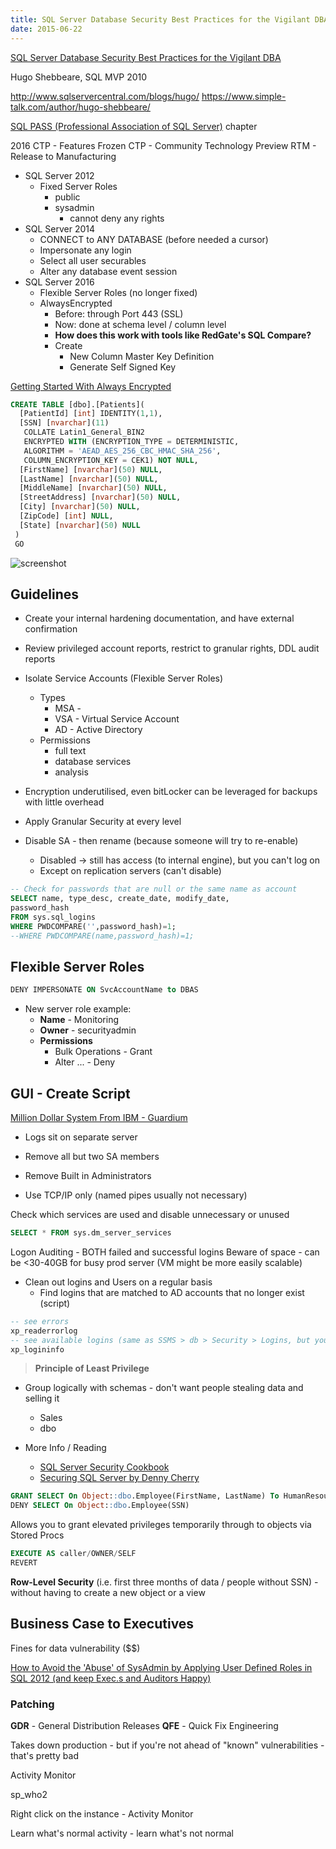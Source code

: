 ```yaml
---
title: SQL Server Database Security Best Practices for the Vigilant DBA
date: 2015-06-22
---
```



[SQL Server Database Security Best Practices for the Vigilant DBA](http://www.meetup.com/VTCode/events/223946011/)

Hugo Shebbeare, SQL MVP 2010

http://www.sqlservercentral.com/blogs/hugo/
https://www.simple-talk.com/author/hugo-shebbeare/

[SQL PASS (Professional Association of SQL Server)](http://www.sqlpass.org/) chapter

2016 CTP - Features Frozen
CTP - Community Technology Preview
RTM - Release to Manufacturing

* SQL Server 2012
  * Fixed Server Roles
    * public
    * sysadmin
      * cannot deny any rights
* SQL Server 2014
  * CONNECT to ANY DATABASE (before needed a cursor)
  * Impersonate any login
  * Select all user securables
  * Alter any database event session
* SQL Server 2016
  * Flexible Server Roles (no longer fixed)
  * AlwaysEncrypted
    * Before: through Port 443 (SSL)
    * Now: done at schema level / column level
    * **How does this work with tools like RedGate's SQL Compare?**
    * Create
      * New Column Master Key Definition
      * Generate Self Signed Key

[Getting Started With Always Encrypted](http://blogs.msdn.com/b/sqlsecurity/archive/2015/06/04/getting-started-with-always-encrypted.aspx)

```sql
CREATE TABLE [dbo].[Patients](
  [PatientId] [int] IDENTITY(1,1),
  [SSN] [nvarchar](11)
   COLLATE Latin1_General_BIN2
   ENCRYPTED WITH (ENCRYPTION_TYPE = DETERMINISTIC,
   ALGORITHM = 'AEAD_AES_256_CBC_HMAC_SHA_256',
   COLUMN_ENCRYPTION_KEY = CEK1) NOT NULL,
  [FirstName] [nvarchar](50) NULL,
  [LastName] [nvarchar](50) NULL,
  [MiddleName] [nvarchar](50) NULL,
  [StreetAddress] [nvarchar](50) NULL,
  [City] [nvarchar](50) NULL,
  [ZipCode] [int] NULL,
  [State] [nvarchar](50) NULL
 )
 GO
```

![screenshot](http://i.imgur.com/UzkVB9q.png?1)


## Guidelines

* Create your internal hardening documentation, and have external confirmation
* Review privileged account reports, restrict to granular rights, DDL audit reports
* Isolate Service Accounts (Flexible Server Roles)
  * Types
    * MSA -
    * VSA - Virtual Service Account
    * AD - Active Directory
  * Permissions
    * full text
    * database services
    * analysis
* Encryption underutilised, even bitLocker can be leveraged for backups with little overhead


* Apply Granular Security at every level
* Disable SA - then rename (because someone will try to re-enable)
  * Disabled -> still has access (to internal engine), but you can't log on
  * Except on replication servers (can't disable)

```sql
-- Check for passwords that are null or the same name as account
SELECT name, type_desc, create_date, modify_date,
password_hash
FROM sys.sql_logins
WHERE PWDCOMPARE('',password_hash)=1;
--WHERE PWDCOMPARE(name,password_hash)=1;
```

## Flexible Server Roles

```sql
DENY IMPERSONATE ON SvcAccountName to DBAS
```

* New server role example:
  * **Name** - Monitoring
  * **Owner** - securityadmin
  * **Permissions**
    * Bulk Operations - Grant
    * Alter ... - Deny

## GUI - Create Script

[Million Dollar System From IBM - Guardium](https://www.ibm.com/security/data-security/guardium)

* Logs sit on separate server

* Remove all but two SA members

* Remove Built in Administrators

* Use TCP/IP only (named pipes usually not necessary)

Check which services are used and disable unnecessary or unused

```sql
SELECT * FROM sys.dm_server_services
```

Logon Auditing - BOTH failed and successful logins
Beware of space - can be <30-40GB for busy prod server (VM might be more easily scalable)

* Clean out logins and Users on a regular basis
  * Find logins that are matched to AD accounts that no longer exist (script)

```sql
-- see errors
xp_readerrorlog
-- see available logins (same as SSMS > db > Security > Logins, but you can do remotely)
xp_logininfo
```

> **Principle of Least Privilege**

* Group logically with schemas - don't want people stealing data and selling it
  * Sales
  * dbo

* More Info / Reading
  * [SQL Server Security Cookbook](http://www.amazon.com/dp/1849685886)
  * [Securing SQL Server by Denny Cherry](http://www.amazon.com/dp/1597499471)

```sql
GRANT SELECT On Object::dbo.Employee(FirstName, LastName) To HumanResourcesAssistant;
DENY SELECT On Object::dbo.Employee(SSN)
```

Allows you to grant elevated privileges temporarily through to objects via Stored Procs

```sql
EXECUTE AS caller/OWNER/SELF
REVERT
```

**Row-Level Security** (i.e. first three months of data / people without SSN) - without having to create a new object or a view

## **Business Case to Executives**

Fines for data vulnerability ($$)

[How to Avoid the 'Abuse' of SysAdmin by Applying User Defined Roles in SQL 2012 (and keep Exec.s and Auditors Happy)](http://dbhive.blogspot.com/2013/09/how-to-avoid-abuse-of-sysadmin-by.html)

### Patching

**GDR** - General Distribution Releases
**QFE** - Quick Fix Engineering

Takes down production - but if you're not ahead of "known" vulnerabilities - that's pretty bad

Activity Monitor

sp_who2

Right click on the instance - Activity Monitor

Learn what's normal activity - learn what's not normal
